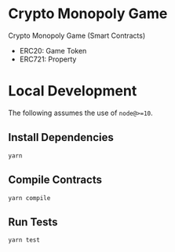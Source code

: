 # Crypto Monopoly Game
Crypto Monopoly Game (Smart Contracts)
- ERC20:  Game Token
- ERC721: Property

# Local Development

The following assumes the use of `node@>=10`.

## Install Dependencies

`yarn`

## Compile Contracts

`yarn compile`

## Run Tests

`yarn test`